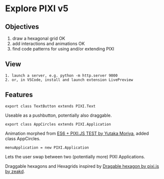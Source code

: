 # Explore PIXI v5

## Objectives

1. draw a hexagonal grid OK
2. add interactions and animations OK
3. find code patterns for using and/or extending PIXI

## View

    1. launch a server, e.g. python -m http.server 9000
    2. or, in VSCode, install and launch extension LivePreview

## Features

`export class TextButton extends PIXI.Text`

Useable as a pushbutton, potentially also draggable.

`export class AppCircles extends PIXI.Application`

Animation morphed from [ES6 + PIXI.JS TEST by Yutaka Moriya](https://codepen.io/yutakam80/pen/EVodQJ),
added class AppCircles.

`menuApplication = new PIXI.Application`

Lets the user swap between two (potentially more) PIXI Applications.

Draggable hexagons and Hexagrids inspired by [Dragable hexagon by pixi.js by zeakd](https://codepen.io/zeakd/pen/NdMBgB).
